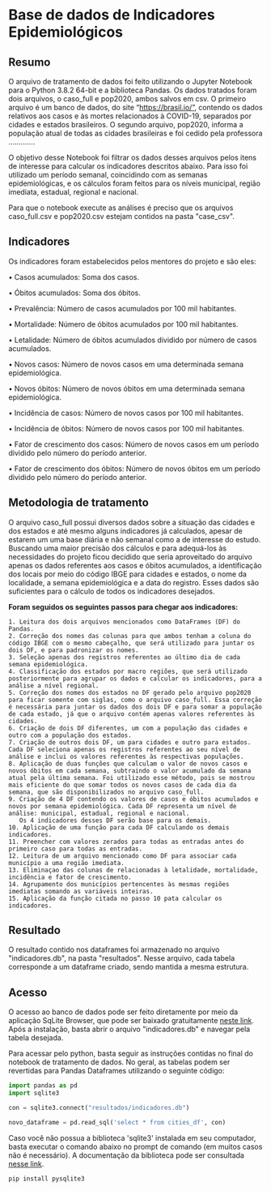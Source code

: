# Base de dados de Indicadores Epidemiológicos

## Resumo
O arquivo de tratamento de dados foi feito utilizando o Jupyter Notebook para o Python 3.8.2 64-bit e a biblioteca Pandas. Os dados tratados foram dois arquivos, o caso_full e pop2020, ambos salvos em csv. O primeiro arquivo é um banco de dados, do site “https://brasil.io/”, contendo os dados relativos aos casos e às mortes relacionados à COVID-19, separados por cidades e estados brasileiros. O segundo arquivo, pop2020, informa a população atual de todas as cidades brasileiras e foi cedido pela professora ………….

O objetivo desse Notebook foi filtrar os dados desses arquivos pelos itens de interesse para calcular os indicadores descritos abaixo. Para isso foi utilizado um período semanal, coincidindo com as semanas epidemiológicas, e os cálculos foram feitos para os níveis municipal, região imediata, estadual, regional e nacional.

Para que o notebook execute as análises é preciso que os arquivos caso_full.csv e pop2020.csv estejam contidos na pasta "case_csv".

## Indicadores
Os indicadores foram estabelecidos pelos mentores do projeto e são eles:
  
  • Casos acumulados:
      Soma dos casos.
      
  • Óbitos acumulados:
      Soma dos óbitos.
  
  • Prevalência:
      Número de casos acumulados por 100 mil habitantes.
  
  • Mortalidade:
      Número de óbitos acumulados por 100 mil habitantes.
  
  • Letalidade:
      Número de óbitos acumulados dividido por número de casos acumulados.
  
  • Novos casos:
      Número de novos casos em uma determinada semana epidemiológica.
  
  • Novos óbitos:
      Número de novos óbitos em uma determinada semana epidemiológica.
  
  • Incidência de casos:
      Número de novos casos por 100 mil habitantes.
  
  • Incidência de óbitos:
      Número de novos casos por 100 mil habitantes.
  
  • Fator de crescimento dos casos:
      Número de novos casos em um período dividido pelo número do período anterior. 
  
  • Fator de crescimento dos óbitos:
      Número de novos óbitos em um período dividido pelo número do período anterior. 

## Metodologia de tratamento

O arquivo caso_full possui diversos dados sobre a situação das cidades e dos estados e até mesmo alguns indicadores já calculados, apesar de estarem um uma base diária e não semanal como a de interesse do estudo. Buscando uma maior precisão dos cálculos e para adequá-los às necessidades do projeto ficou decidido que seria aproveitado do arquivo apenas os dados referentes aos casos e óbitos acumulados, a identificação dos locais por meio do código IBGE para cidades e estados, o nome da localidade, a semana epidemiológica e a data do registro. Esses dados são suficientes para o cálculo de todos os indicadores desejados.

**Foram seguidos os seguintes passos para chegar aos indicadores:**

    1. Leitura dos dois arquivos mencionados como DataFrames (DF) do Pandas.
    2. Correção dos nomes das colunas para que ambos tenham a coluna do código IBGE com o mesmo cabeçalho, que será utilizado para juntar os dois DF, e para padronizar os nomes.
    3. Seleção apenas dos registros referentes ao último dia de cada semana epidemiológica. 
    4. Classificação dos estados por macro regiões, que será utilizado posteriormente para agrupar os dados e calcular os indicadores, para a análise a nível regional. 
    5. Correção dos nomes dos estados no DF gerado pelo arquivo pop2020 para ficar somente com siglas, como o arquivo caso_full. Essa correção é necessária para juntar os dados dos dois DF e para somar a população de cada estado, já que o arquivo contém apenas valores referentes às cidades. 
    6. Criação de dois DF diferentes, um com a população das cidades e outro com a população dos estados.
    7. Criação de outros dois DF, um para cidades e outro para estados. Cada DF seleciona apenas os registros referentes ao seu nível de análise e inclui os valores referentes às respectivas populações. 
    8. Aplicação de duas funções que calculam o valor de novos casos e novos óbitos em cada semana, subtraindo o valor acumulado da semana atual pela última semana. Foi utilizado esse método, pois se mostrou mais eficiente do que somar todos os novos casos de cada dia da semana, que são disponibilizados no arquivo caso_full.
    9. Criação de 4 DF contendo os valores de casos e óbitos acumulados e novos por semana epidemiológica. Cada DF representa um nível de análise: municipal, estadual, regional e nacional.
       Os 4 indicadores desses DF serão base para os demais.  
    10. Aplicação de uma função para cada DF calculando os demais indicadores.
    11. Preencher com valores zerados para todas as entradas antes do primeiro caso para todas as entradas.
    12. Leitura de um arquivo mencionado como DF para associar cada município a uma região imediata.
    13. Eliminaçao das colunas de relacionadas à letalidade, mortalidade, incidência e fator de crescimento.
    14. Agrupamento dos municípios pertencentes às mesmas regiões imediatas somando as variáveis inteiras.
    15. Aplicação da função citada no passo 10 pata calcular os indicadores.
    
    
## Resultado

O resultado contido nos dataframes foi armazenado no arquivo "indicadores.db", na pasta "resultados". Nesse arquivo, cada tabela corresponde a um dataframe criado, sendo mantida a mesma estrutura.


## Acesso

O acesso ao banco de dados pode ser feito diretamente por meio da aplicação SqLite Browser, que pode ser baixado gratuitamente [neste link](https://sqlitebrowser.org/dl/). Após a instalação, basta abrir o arquivo "indicadores.db" e navegar pela tabela desejada.

Para acessar pelo python, basta seguir as instruções contidas no final do notebook de tratamento de dados. No geral, as tabelas podem ser revertidas para Pandas Dataframes utilizando o seguinte código:
```python
import pandas as pd
import sqlite3

con = sqlite3.connect("resultados/indicadores.db")  

novo_dataframe = pd.read_sql('select * from cities_df', con)
```


Caso você não possua a biblioteca 'sqlite3' instalada em seu computador, basta executar o comando abaixo no prompt de comando (em muitos casos não é necessário). A documentação da biblioteca pode ser consultada [nesse link](https://docs.python.org/3/library/sqlite3.html).

```bash
pip install pysqlite3
```

       
